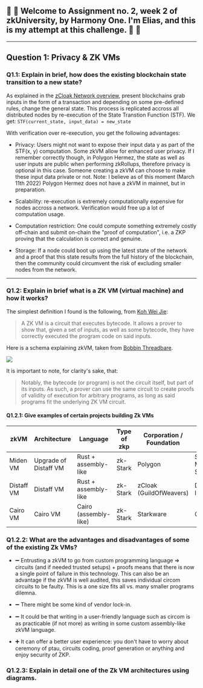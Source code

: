 ## :rocket: :rocket: Welcome to Assignment no. 2, week 2 of zkUniversity, by Harmony One. I'm Elias, and this is my attempt at this challenge. :rocket: :rocket:

---

## Question 1: Privacy & ZK VMs

### Q1.1: Explain in brief, how does the existing blockchain state transition to a new state?

As explained in the [zCloak Network overview](https://zcloaknetwork.medium.com/zcloak-network-a-technical-overview-254e59a8d1c2), present blockchains grab inputs in the form of a transaction and depending on some pre-defined rules, change the general state. This process is replicated accross all distributed nodes by re-execution of the State Transtion Function (STF).
We get:
`STF(current_state, input_data) = new_state`

With verification over re-execution, you get the following advantages:

- Privacy: Users might not want to expose their input data y as part of the STF(x, y) computation. Some zkVM allow for enhanced user privacy. If I remember correctly though, in Polygon Hermez, the state as well as user inputs are public when performing zkRollups, therefore privacy is optional in this case. Someone creating a zkVM can choose to make these input data private or not.
  Note: I believe as of this moment (March 11th 2022) Polygon Hermez does not have a zkVM in mainnet, but in preparation.

- Scalability: re-execution is extremely computationally expensive for nodes accross a network. Verification would free up a lot of computation usage.

- Computation restriction: One could compute something extremely costly off-chain and submit on-chain the "proof of computation", i.e. a ZKP proving that the calculation is correct and genuine.

- Storage: If a node could boot up using the latest state of the network and a proof that this state results from the full history of the blockchain, then the community could circumvent the risk of excluding smaller nodes from the network.

---

### Q1.2: Explain in brief what is a ZK VM (virtual machine) and how it works?

The simplest definition I found is the following, from [Koh Wei Jie](https://medium.com/zeroknowledge/zero-knowledge-virtual-machines-the-polaris-license-and-vendor-lock-in-ab2c631cf139):

> A ZK VM is a circuit that executes bytecode. It allows a prover to show that, given a set of inputs, as well as some bytecode, they have correctly executed the program code on said inputs.

Here is a schema explaining zkVM, taken from [Bobbin Threadbare](https://ethresear.ch/t/a-sketch-for-a-stark-based-vm/7048).

<img src="https://miro.medium.com/max/1400/0*qDEAgBo2DVxebgnF">

It is important to note, for clarity's sake, that:

> Notably, the bytecode (or program) is not the circuit itself, but part of its inputs. As such, a prover can use the same circuit to create proofs of validity of execution for arbitrary programs, as long as said programs fit the underlying ZK VM circuit.

#### Q1.2.1: Give examples of certain projects building Zk VMs

| zkVM       | Architecture          | Language              | Type of zkp | Corporation / Foundation | Language support     | Functional / data Privacy            |
| ---------- | --------------------- | --------------------- | ----------- | ------------------------ | ---------------------| ------------------------------------ |
| Miden VM   | Upgrade of Distaff VM | Rust + assembly-like  | zk-Stark    | Polygon                  | Solidity, Move, Sway | Soon (WIP                            |
| Distaff VM | Distaff VM            | Rust + assembly-like  | zk-Stark    | zCloak (GuildOfWeavers)  | Distaff Instructions | N/A                                  |
| Cairo VM   | Cairo VM              | Cairo (assembly-like) | zk-Stark    | Starkware                | Cairo                | Yes                                  |


### Q1.2.2: What are the advantages and disadvantages of some of the existing Zk VMs?

- ➖ Entrusting a zkVM to go from custom programming language => circuits (and if needed trusted setups) + proofs means that there is now a single point of failure in this technology. This can also be an advantage if the zkVM is well audited, this saves individual circom circuits to be faulty. This is a one size fits all vs. many smaller programs dilemna.
- ➖ There might be some kind of vendor lock-in.
- ➖ It could be that writing in a user-friendly language such as circom is as practicable (if not more) as writing in some custom assembly-like zkVM language.

- ➕ It can offer a better user experience: you don't have to worry about ceremony of ptau, circuits coding, proof generation or anything and enjoy security of ZKP.

### Q1.2.3: Explain in detail one of the Zk VM architectures using diagrams.
